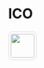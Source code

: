 # ICO

<style>
    table thead{
        display: none;
    }
    img{
        height: 3rem;
        border: 1px solid #ddd;
        padding: .25rem;
        border-radius: 8px;
    }
</style>

![](https://cdn.jsdelivr.net/gh/langnang/.storage/img/logo/shields.png)
